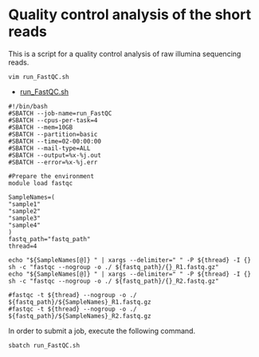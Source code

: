# Quality control analysis of the short reads

This is a script for a quality control analysis of raw illumina sequencing reads.
```
vim run_FastQC.sh
```

- [run_FastQC.sh](scripts/run_FastQC.sh)
```
#!/bin/bash
#SBATCH --job-name=run_FastQC
#SBATCH --cpus-per-task=4
#SBATCH --mem=10GB
#SBATCH --partition=basic
#SBATCH --time=02-00:00:00
#SBATCH --mail-type=ALL
#SBATCH --output=%x-%j.out
#SBATCH --error=%x-%j.err

#Prepare the environment
module load fastqc

SampleNames=(
"sample1"
"sample2"
"sample3"
"sample4"
)
fastq_path="fastq_path"
thread=4

echo "${SampleNames[@]} " | xargs --delimiter=" " -P ${thread} -I {} sh -c "fastqc --nogroup -o ./ ${fastq_path}/{}_R1.fastq.gz"
echo "${SampleNames[@]} " | xargs --delimiter=" " -P ${thread} -I {} sh -c "fastqc --nogroup -o ./ ${fastq_path}/{}_R2.fastq.gz"

#fastqc -t ${thread} --nogroup -o ./ ${fastq_path}/${SampleNames}_R1.fastq.gz
#fastqc -t ${thread} --nogroup -o ./ ${fastq_path}/${SampleNames}_R2.fastq.gz
```
In order to submit a job, execute the following command.
```
sbatch run_FastQC.sh
```
